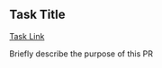 ## Task Title
[Task Link](https://trello.com/c/bS60RgTD/2-architecture-design-doc)

Briefly describe the purpose of this PR
